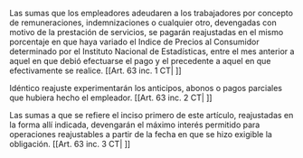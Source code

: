 Las sumas que los empleadores adeudaren a los trabajadores por concepto de remuneraciones, indemnizaciones o cualquier otro, devengadas con motivo de la prestación de servicios, se pagarán reajustadas en el mismo porcentaje en que haya variado el Indice de Precios al Consumidor determinado por el Instituto Nacional de Estadísticas, entre el mes anterior a aquel en que debió efectuarse el pago y el precedente a aquel en que efectivamente se realice. [[Art. 63 inc. 1 CT| ]]

Idéntico reajuste experimentarán los anticipos, abonos o pagos parciales que hubiera hecho el empleador. [[Art. 63 inc. 2 CT| ]]

Las sumas a que se refiere el inciso primero de este artículo, reajustadas en la forma allí indicada, devengarán el máximo interés permitido para operaciones reajustables a partir de la fecha en que se hizo exigible la obligación. [[Art. 63 inc. 3 CT| ]]